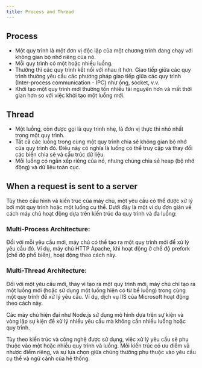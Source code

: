 ```yaml
---
title: Process and Thread
---
```


## Process

- Một quy trình là một đơn vị độc lập của một chương trình đang chạy với không gian bộ nhớ riêng của nó.
- Mỗi quy trình có một hoặc nhiều luồng.
- Thường thì các quy trình kết nối với nhau ít hơn. Giao tiếp giữa các quy trình thường yêu cầu các phương pháp giao tiếp giữa các quy trình (Inter-process communication - IPC) như ống, socket, v.v.
- Khởi tạo một quy trình mới thường tốn nhiều tài nguyên hơn và mất thời gian hơn so với việc khởi tạo một luồng mới.

## Thread

- Một luồng, còn được gọi là quy trình nhẹ, là đơn vị thực thi nhỏ nhất trong một quy trình.
- Tất cả các luồng trong cùng một quy trình chia sẻ không gian bộ nhớ của quy trình đó. Điều này có nghĩa là luồng có thể truy cập và thay đổi các biến chia sẻ và cấu trúc dữ liệu.
- Mỗi luồng có ngăn xếp riêng của nó, nhưng chúng chia sẻ heap (bộ nhớ động) và dữ liệu toàn cục.

## When a request is sent to a server

Tùy theo cấu hình và kiến trúc của máy chủ, một yêu cầu có thể được xử lý bởi một quy trình hoặc một luồng cụ thể. Dưới đây là một ví dụ đơn giản về cách máy chủ hoạt động dựa trên kiến trúc đa quy trình và đa luồng:

### Multi-Process Architecture:

Đối với mỗi yêu cầu mới, máy chủ có thể tạo ra một quy trình mới để xử lý yêu cầu đó. Ví dụ, máy chủ HTTP Apache, khi hoạt động ở chế độ prefork (chế độ phổ biến), hoạt động theo cách này.

### Multi-Thread Architecture:

Đối với một yêu cầu mới, thay vì tạo ra một quy trình mới, máy chủ chỉ tạo ra một luồng mới (hoặc sử dụng một luồng hiện có từ bể luồng) trong cùng một quy trình để xử lý yêu cầu. Ví dụ, dịch vụ IIS của Microsoft hoạt động theo cách này.

Các máy chủ hiện đại như Node.js sử dụng mô hình dựa trên sự kiện và vòng lặp sự kiện để xử lý nhiều yêu cầu mà không cần nhiều luồng hoặc quy trình.

Tùy theo kiến trúc và công nghệ được sử dụng, việc xử lý yêu cầu sẽ phụ thuộc vào một hoặc nhiều quy trình và luồng. Mỗi kiến trúc có ưu điểm và nhược điểm riêng, và sự lựa chọn giữa chúng thường phụ thuộc vào yêu cầu cụ thể và ngữ cảnh của hệ thống.
